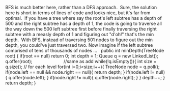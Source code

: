 BFS is much better here, rather than a DFS approach.
​
Sure, the solution here is short in terms of lines of code and looks nice, but it's far from optimal.
​
If you have a tree where say the root's left subtree has a depth of 500 and the right subtree has a depth of 1, the code is going to traverse all the way down the 500 left subtree first before finally traversing the right subtree with a measly depth of 1 and figuring out "d'oh!" that's the min depth.
​
With BFS, instead of traversing 501 nodes to figure out the min depth, you could've just traversed two. Now imagine if the left subtree comprised of tens of thousands of nodes ...
​
​
public int minDepth(TreeNode root) {
if(root == null) return 0;
int depth = 1;
Queue<TreeNode> q = new LinkedList<TreeNode>();
q.offer(root);                          //same as add
while(!q.isEmpty()){
int size = q.size();
// for each level
for(int i=0;i<size;i++){
TreeNode node = q.poll();
if(node.left == null && node.right == null){
return depth;
}
if(node.left != null){
q.offer(node.left);
}
if(node.right != null){
q.offer(node.right);
}
}
depth++;
}
return depth;
}